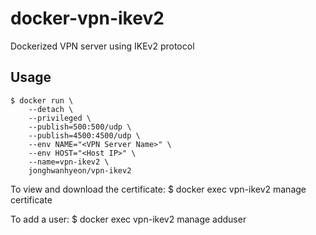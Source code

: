 # docker-vpn-ikev2
Dockerized VPN server using IKEv2 protocol

## Usage
    $ docker run \
        --detach \
        --privileged \
        --publish=500:500/udp \
        --publish=4500:4500/udp \
        --env NAME="<VPN Server Name>" \
        --env HOST="<Host IP>" \
        --name=vpn-ikev2 \
        jonghwanhyeon/vpn-ikev2

To view and download the certificate:
    $ docker exec vpn-ikev2 manage certificate

To add a user:
    $ docker exec vpn-ikev2 manage adduser <username> <password>